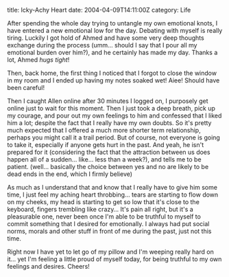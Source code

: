title: Icky-Achy Heart
date: 2004-04-09T14:11:00Z
category: Life

After spending the whole day trying to untangle my own emotional knots, I have entered a new emotional low for the day. Debating with myself is really tiring. Luckily I got hold of Ahmed and have some very deep thoughts exchange during the process (umm… should I say that I pour all my emotional burden over him?), and he certainly has made my day. Thanks a lot, Ahmed *hugs tight*!

Then, back home, the first thing I noticed that I forgot to close the window in my room and I ended up having my notes soaked wet! Aiee! Should have been careful!

Then I caught Allen online after 30 minutes I logged on, I purposely get online just to wait for this moment. Then I just took a deep breath, pick up my courage, and pour out my own feelings to him and confessed that I liked him a lot; despite the fact that I really have my own doubts. So it's pretty much expected that I offered a much more shorter term relationship, perhaps you might call it a trail period. But of course, not everyone is going to take it, especially if anyone gets hurt in the past. And yeah, he isn't prepared for it (considering the fact that the attraction between us does happen all of a sudden… like… less than a week?), and tells me to be patient. (well… basically the choice between yes and no are likely to be dead ends in the end, which I firmly believe)

As much as I understand that and know that I really have to give him some time, I just feel my aching heart throbbing… tears are starting to flow down on my cheeks, my head is starting to get so low that it's close to the keyboard, fingers trembling like crazy… It's pain all right, but it's a pleasurable one, never been once I'm able to be truthful to myself to commit something that I desired for emotionally. I always had put social norms, morals and other stuff in front of me during the past, just not this time.

Right now I have yet to let go of my pillow and I'm weeping really hard on it… yet I'm feeling a little proud of myself today, for being truthful to my own feelings and desires. Cheers!
